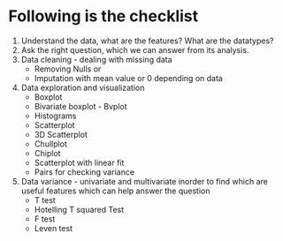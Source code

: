 # Following is the checklist 
  1. Understand the data, what are the features? What are the datatypes?
  2. Ask the right question, which we can answer from its analysis.
  3. Data cleaning - dealing with missing data 
        * Removing Nulls 
          or 
        * Imputation with mean value or 0 depending on data 
  4. Data exploration and visualization
        * Boxplot
        * Bivariate boxplot - Bvplot
        * Histograms 
        * Scatterplot
        * 3D Scatterplot
        * Chullplot
        * Chiplot
        * Scatterplot with linear fit 
        * Pairs for checking variance
  5. Data variance - univariate and multivariate inorder to find which are useful features which can help answer the question
        * T test
        * Hotelling T squared Test
        * F test
        * Leven test
